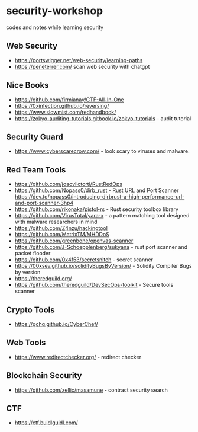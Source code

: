 # security-workshop

codes and notes while learning security

## Web Security

* <https://portswigger.net/web-security/learning-paths>
* <https://peneterrer.com/> scan web security with chatgpt

## Nice Books

* <https://github.com/firmianay/CTF-All-In-One>
* <https://0xinfection.github.io/reversing/>
* <https://www.slowmist.com/redhandbook/>
* <https://zokyo-auditing-tutorials.gitbook.io/zokyo-tutorials> - audit tutorial

## Security Guard

* <https://www.cyberscarecrow.com/> - look scary to viruses and malware.

## Red Team Tools

* <https://github.com/joaoviictorti/RustRedOps>
* <https://github.com/Nopass0/dirb_rust> - Rust URL and Port Scanner <https://dev.to/nopass0/introducing-dirbrust-a-high-performance-url-and-port-scanner-3hp4>
* <https://github.com/rikonaka/pistol-rs> - Rust security toolbox library
* <https://github.com/VirusTotal/yara-x> - a pattern matching tool designed with malware researchers in mind
* <https://github.com/Z4nzu/hackingtool>
* <https://github.com/MatrixTM/MHDDoS>
* <https://github.com/greenbone/openvas-scanner>
* <https://github.com/J-Schoepplenberg/sukyana> - rust port scanner and packet flooder
* <https://github.com/0x4f53/secretsnitch> - secret scanner
* <https://00xsev.github.io/solidityBugsByVersion/> - Solidity Compiler Bugs by version
* <https://theredguild.org/>
* <https://github.com/theredguild/DevSecOps-toolkit> - Secure tools scanner

## Crypto Tools

* <https://gchq.github.io/CyberChef/>

## Web Tools

* <https://www.redirectchecker.org/> - redirect checker

## Blockchain Security

* <https://github.com/zellic/masamune> - contract security search

## CTF

* <https://ctf.buidlguidl.com/>
